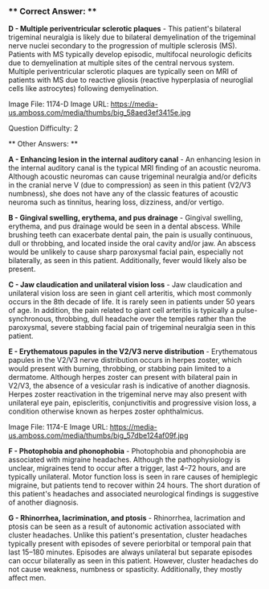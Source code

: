 ### ** Correct Answer: **

**D - Multiple periventricular sclerotic plaques** - This patient's bilateral trigeminal neuralgia is likely due to bilateral demyelination of the trigeminal nerve nuclei secondary to the progression of multiple sclerosis (MS). Patients with MS typically develop episodic, multifocal neurologic deficits due to demyelination at multiple sites of the central nervous system. Multiple periventricular sclerotic plaques are typically seen on MRI of patients with MS due to reactive gliosis (reactive hyperplasia of neuroglial cells like astrocytes) following demyelination.

Image File: 1174-D
Image URL: https://media-us.amboss.com/media/thumbs/big_58aed3ef3415e.jpg

Question Difficulty: 2

** Other Answers: **

**A - Enhancing lesion in the internal auditory canal** - An enhancing lesion in the internal auditory canal is the typical MRI finding of an acoustic neuroma. Although acoustic neuromas can cause trigeminal neuralgia and/or deficits in the cranial nerve V (due to compression) as seen in this patient (V2/V3 numbness), she does not have any of the classic features of acoustic neuroma such as tinnitus, hearing loss, dizziness, and/or vertigo.

**B - Gingival swelling, erythema, and pus drainage** - Gingival swelling, erythema, and pus drainage would be seen in a dental abscess. While brushing teeth can exacerbate dental pain, the pain is usually continuous, dull or throbbing, and located inside the oral cavity and/or jaw. An abscess would be unlikely to cause sharp paroxysmal facial pain, especially not bilaterally, as seen in this patient. Additionally, fever would likely also be present.

**C - Jaw claudication and unilateral vision loss** - Jaw claudication and unilateral vision loss are seen in giant cell arteritis, which most commonly occurs in the 8th decade of life. It is rarely seen in patients under 50 years of age. In addition, the pain related to giant cell arteritis is typically a pulse-synchronous, throbbing, dull headache over the temples rather than the paroxysmal, severe stabbing facial pain of trigeminal neuralgia seen in this patient.

**E - Erythematous papules in the V2/V3 nerve distribution** - Erythematous papules in the V2/V3 nerve distribution occurs in herpes zoster, which would present with burning, throbbing, or stabbing pain limited to a dermatome. Although herpes zoster can present with bilateral pain in V2/V3, the absence of a vesicular rash is indicative of another diagnosis. Herpes zoster reactivation in the trigeminal nerve may also present with unilateral eye pain, episcleritis, conjunctivitis and progressive vision loss, a condition otherwise known as herpes zoster ophthalmicus.

Image File: 1174-E
Image URL: https://media-us.amboss.com/media/thumbs/big_57dbe124af09f.jpg

**F - Photophobia and phonophobia** - Photophobia and phonophobia are associated with migraine headaches. Although the pathophysiology is unclear, migraines tend to occur after a trigger, last 4–72 hours, and are typically unilateral. Motor function loss is seen in rare causes of hemiplegic migraine, but patients tend to recover within 24 hours. The short duration of this patient's headaches and associated neurological findings is suggestive of another diagnosis.

**G - Rhinorrhea, lacrimination, and ptosis** - Rhinorrhea, lacrimation and ptosis can be seen as a result of autonomic activation associated with cluster headaches. Unlike this patient's presentation, cluster headaches typically present with episodes of severe periorbital or temporal pain that last 15–180 minutes. Episodes are always unilateral but separate episodes can occur bilaterally as seen in this patient. However, cluster headaches do not cause weakness, numbness or spasticity. Additionally, they mostly affect men.

